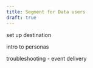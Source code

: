 ```yaml
---
title: Segment for Data users
draft: true
---
```


set up destination

intro to personas

troubleshooting - event delivery
